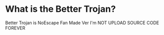 # What is the Better Trojan?

Better Trojan is NoEscape Fan Made Ver
I'm NOT UPLOAD SOURCE CODE FOREVER

